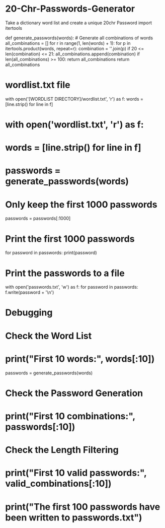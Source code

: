 # 20-Chr-Passwords-Generator
Take a dictionary word list and create a unique 20chr Password
import itertools

def generate_passwords(words):
    # Generate all combinations of words
    all_combinations = []
    for r in range(1, len(words) + 1):
        for p in itertools.product(words, repeat=r):
            combination = ''.join(p)
            if 20 <= len(combination) <= 21:
                all_combinations.append(combination)
            if len(all_combinations) >= 100:
                return all_combinations
    return all_combinations

# wordlist.txt file
with open('[WORDLIST DIRECTORY]/wordlist.txt', 'r') as f:
    words = [line.strip() for line in f]

# with open('wordlist.txt', 'r') as f:
#    words = [line.strip() for line in f]

# passwords = generate_passwords(words)

# Only keep the first 1000 passwords
passwords = passwords[:1000]

# Print the first 1000 passwords
for password in passwords:
    print(password)

# Print the passwords to a file
 with open('passwords.txt', 'w') as f:
    for password in passwords:
       f.write(password + '\n')

# Debugging
# Check the Word List
# print("First 10 words:", words[:10])

passwords = generate_passwords(words)

# Check the Password Generation
# print("First 10 combinations:", passwords[:10])

# Check the Length Filtering
# print("First 10 valid passwords:", valid_combinations[:10])

# print("The first 100 passwords have been written to passwords.txt")

